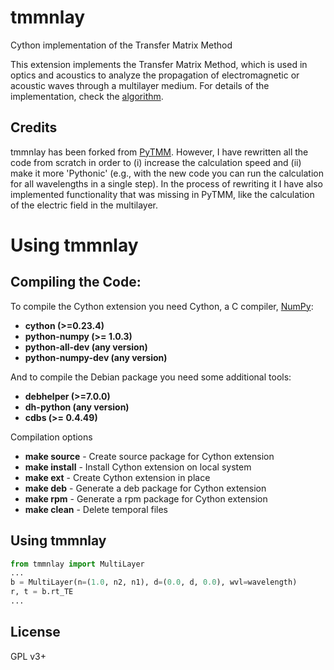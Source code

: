 # tmmnlay
Cython implementation of the Transfer Matrix Method

This extension implements the Transfer Matrix Method, which is
used in optics and acoustics to analyze the propagation of
electromagnetic or acoustic waves through a multilayer medium.
For details of the implementation, check the [algorithm](https://github.com/ovidiopr/tmmnlay/wiki/Algorithm).

## Credits
tmmnlay has been forked from [PyTMM](https://kitchenknif.github.io/PyTMM).
However, I have rewritten all the code from scratch in order to (i) increase
the calculation speed and (ii) make it more 'Pythonic' (e.g., with the new code
you can run the calculation for all wavelengths in a single step). In the process
of rewriting it I have also implemented functionality that was missing in PyTMM,
like the calculation of the electric field in the multilayer.

# Using tmmnlay

## Compiling the Code:
To compile the Cython extension you need Cython, a C compiler, [NumPy](http://www.numpy.org/):

 - **cython (>=0.23.4)**
 - **python-numpy (>= 1.0.3)**
 - **python-all-dev (any version)**
 - **python-numpy-dev (any version)**

And to compile the Debian package you need some additional tools:

 - **debhelper (>=7.0.0)**
 - **dh-python (any version)**
 - **cdbs (>= 0.4.49)**

Compilation options

 - **make source** - Create source package for Cython extension
 - **make install** - Install Cython extension on local system
 - **make ext** - Create Cython extension in place
 - **make deb** - Generate a deb package for Cython extension
 - **make rpm** - Generate a rpm package for Cython extension
 - **make clean** - Delete temporal files

## Using tmmnlay
  
  ```python
from tmmnlay import MultiLayer
...
b = MultiLayer(n=(1.0, n2, n1), d=(0.0, d, 0.0), wvl=wavelength)
r, t = b.rt_TE
...
  ```

## License

GPL v3+
